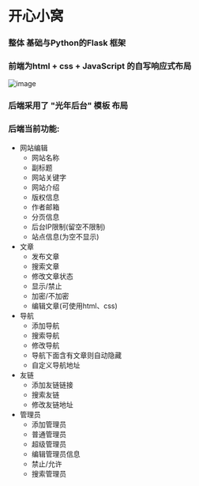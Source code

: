 # 开心小窝
###  整体 基础与Python的Flask 框架
###  前端为html + css + JavaScript 的自写响应式布局
  ![image](https://user-images.githubusercontent.com/48399057/147403860-2c261acc-ed28-4a7f-b1a6-1cd38c30b978.png)

  
###  后端采用了 "光年后台" 模板 布局 

### 后端当前功能:
- 网站编辑
  - 网站名称
  - 副标题
  - 网站关键字
  - 网站介绍
  - 版权信息
  - 作者邮箱
  - 分页信息
  - 后台IP限制(留空不限制)
  - 站点信息(为空不显示)
- 文章
  - 发布文章
  - 搜索文章
  - 修改文章状态
   - 显示/禁止
   - 加密/不加密
  - 编辑文章(可使用html、css)
- 导航
   - 添加导航
   - 搜索导航
   - 修改导航
    - 导航下面含有文章则自动隐藏
   - 自定义导航地址
- 友链
  - 添加友链链接
  - 搜索友链
  - 修改友链地址 
- 管理员
  - 添加管理员
   - 普通管理员
   - 超级管理员
  - 编辑管理员信息
   - 禁止/允许
  - 搜索管理员
